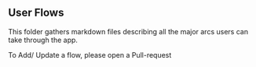 ## User Flows

This folder gathers markdown files describing all the major arcs users
can take through the app.

To Add/ Update a flow, please open a Pull-request
